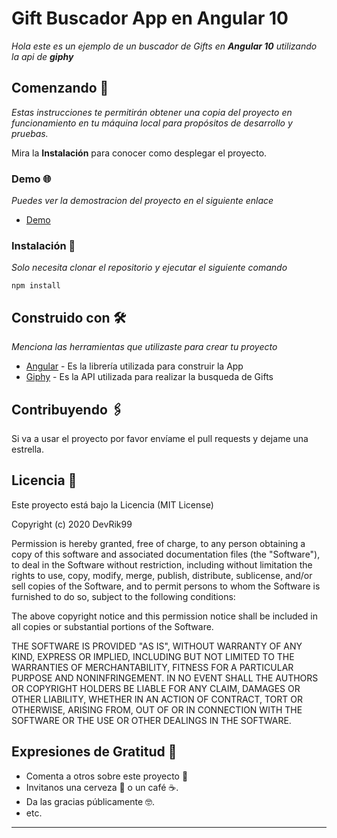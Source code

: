 # Gift Buscador App en Angular 10

_Hola este es un ejemplo de un buscador de Gifts en **Angular 10** utilizando la api de **giphy**_

## Comenzando 🚀

_Estas instrucciones te permitirán obtener una copia del proyecto en funcionamiento en tu máquina local para propósitos de desarrollo y pruebas._

Mira la **Instalación** para conocer como desplegar el proyecto.

### Demo 🌐

_Puedes ver la demostracion del proyecto en el siguiente enlace_

- [Demo](https://devrik99.github.io/Gift-Angular-App/)

### Instalación 🔧

_Solo necesita clonar el repositorio y ejecutar el siguiente comando_

```
npm install
```

## Construido con 🛠️

_Menciona las herramientas que utilizaste para crear tu proyecto_

- [Angular](https://angular.io/) - Es la librería utilizada para construir la App
- [Giphy](https://developers.giphy.com/) - Es la API utilizada para realizar la busqueda de Gifts

## Contribuyendo 🖇️

Si va a usar el proyecto por favor envíame el pull requests y dejame una estrella.

## Licencia 📄

Este proyecto está bajo la Licencia (MIT License)

Copyright (c) 2020 DevRik99

Permission is hereby granted, free of charge, to any person obtaining a copy of this software and associated documentation files (the "Software"), to deal in the Software without restriction, including without limitation the rights to use, copy, modify, merge, publish, distribute, sublicense, and/or sell copies of the Software, and to permit persons to whom the Software is furnished to do so, subject to the following conditions:

The above copyright notice and this permission notice shall be included in all copies or substantial portions of the Software.

THE SOFTWARE IS PROVIDED "AS IS", WITHOUT WARRANTY OF ANY KIND, EXPRESS OR IMPLIED, INCLUDING BUT NOT LIMITED TO THE WARRANTIES OF MERCHANTABILITY, FITNESS FOR A PARTICULAR PURPOSE AND NONINFRINGEMENT. IN NO EVENT SHALL THE AUTHORS OR COPYRIGHT HOLDERS BE LIABLE FOR ANY CLAIM, DAMAGES OR OTHER LIABILITY, WHETHER IN AN ACTION OF CONTRACT, TORT OR OTHERWISE, ARISING FROM, OUT OF OR IN CONNECTION WITH THE SOFTWARE OR THE USE OR OTHER DEALINGS IN THE SOFTWARE.

## Expresiones de Gratitud 🎁

- Comenta a otros sobre este proyecto 📢
- Invitanos una cerveza 🍺 o un café ☕.
- Da las gracias públicamente 🤓.
- etc.

---
